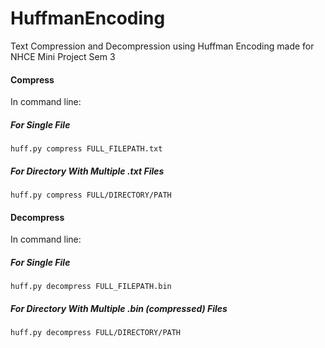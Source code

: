# HuffmanEncoding
Text Compression and Decompression using Huffman Encoding made for NHCE Mini Project Sem 3

#### Compress
In command line:

##### For Single File
```
huff.py compress FULL_FILEPATH.txt
```

##### For Directory With Multiple .txt Files
```
huff.py compress FULL/DIRECTORY/PATH
```


#### Decompress
In command line:

##### For Single File
```
huff.py decompress FULL_FILEPATH.bin
```

##### For Directory With Multiple .bin (compressed) Files
```
huff.py decompress FULL/DIRECTORY/PATH
```
